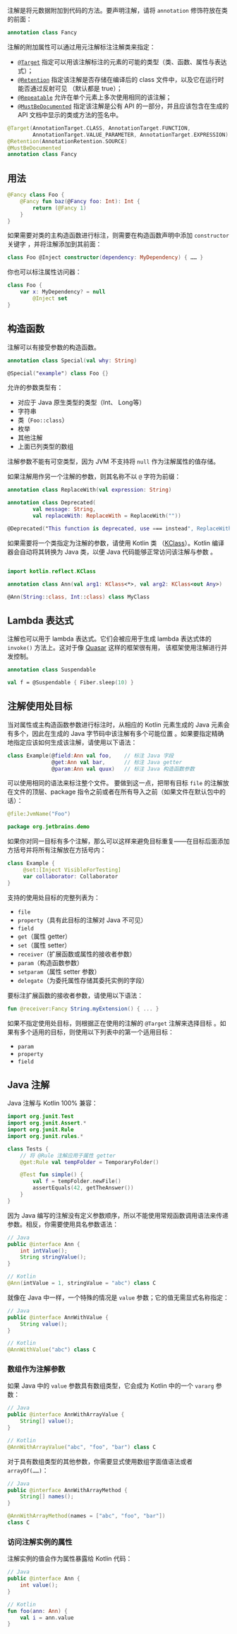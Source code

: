 [//]: # (title: 注解)

注解是将元数据附加到代码的方法。要声明注解，请将 `annotation` 修饰符放在类的前面：

```kotlin
annotation class Fancy
```

注解的附加属性可以通过用元注解标注注解类来指定：

  * [`@Target`](https://kotlinlang.org/api/latest/jvm/stdlib/kotlin.annotation/-target/index.html) 指定可以用<!--
      -->该注解标注的元素的可能的类型（类、函数、属性与表达式）；
  * [`@Retention`](https://kotlinlang.org/api/latest/jvm/stdlib/kotlin.annotation/-retention/index.html) 指定该注解是否<!--
      -->存储在编译后的 class 文件中，以及它在运行时能否通过反射可见
    （默认都是 true）；
  * [`@Repeatable`](https://kotlinlang.org/api/latest/jvm/stdlib/kotlin.annotation/-repeatable/index.html) 允许<!--
      -->在单个元素上多次使用相同的该注解；
  * [`@MustBeDocumented`](https://kotlinlang.org/api/latest/jvm/stdlib/kotlin.annotation/-must-be-documented/index.html) 指定<!--
      -->该注解是公有 API 的一部分，并且应该包含在<!--
      -->生成的 API 文档中显示的类或方法的签名中。

```kotlin
@Target(AnnotationTarget.CLASS, AnnotationTarget.FUNCTION,
        AnnotationTarget.VALUE_PARAMETER, AnnotationTarget.EXPRESSION)
@Retention(AnnotationRetention.SOURCE)
@MustBeDocumented
annotation class Fancy
```

## 用法

```kotlin
@Fancy class Foo {
    @Fancy fun baz(@Fancy foo: Int): Int {
        return (@Fancy 1)
    }
}
```

如果需要对类的主构造函数进行标注，则需要在构造函数声明中添加 `constructor` 关键字
，并将注解添加到其前面：

```kotlin
class Foo @Inject constructor(dependency: MyDependency) { …… }
```

你也可以标注属性访问器：

```kotlin
class Foo {
    var x: MyDependency? = null
        @Inject set
}
```

## 构造函数

注解可以有接受参数的构造函数。

```kotlin
annotation class Special(val why: String)

@Special("example") class Foo {}
```

允许的参数类型有：

 * 对应于 Java 原生类型的类型（Int、 Long等）
 * 字符串
 * 类（`Foo::class`）
 * 枚举
 * 其他注解
 * 上面已列类型的数组

注解参数不能有可空类型，因为 JVM 不支持将 `null` 作为<!--
-->注解属性的值存储。

如果注解用作另一个注解的参数，则其名称不以 `@` 字符为前缀：

```kotlin
annotation class ReplaceWith(val expression: String)

annotation class Deprecated(
        val message: String,
        val replaceWith: ReplaceWith = ReplaceWith(""))

@Deprecated("This function is deprecated, use === instead", ReplaceWith("this === other"))
```

如果需要将一个类指定为注解的参数，请使用 Kotlin 类
（[KClass](https://kotlinlang.org/api/latest/jvm/stdlib/kotlin.reflect/-k-class/index.html)）。Kotlin 编译器会<!--
-->自动将其转换为 Java 类，以便 Java 代码能够正常访问该注解与参数
。

```kotlin

import kotlin.reflect.KClass

annotation class Ann(val arg1: KClass<*>, val arg2: KClass<out Any>)

@Ann(String::class, Int::class) class MyClass
```

## Lambda 表达式

注解也可以用于 lambda 表达式。它们会被应用于生成 lambda 表达式体的 `invoke()`
方法上。这对于像 [Quasar](https://docs.paralleluniverse.co/quasar/) 这样的框架很有用，
该框架使用注解进行并发控制。

```kotlin
annotation class Suspendable

val f = @Suspendable { Fiber.sleep(10) }
```

## 注解使用处目标

当对属性或主构造函数参数进行标注时，从相应的 Kotlin 元素<!--
-->生成的 Java 元素会有多个，因此在生成的 Java 字节码中该注解有多个可能位置
。如果要指定精确地指定应该如何生成该注解，请使用以下语法：

```kotlin
class Example(@field:Ann val foo,    // 标注 Java 字段
              @get:Ann val bar,      // 标注 Java getter
              @param:Ann val quux)   // 标注 Java 构造函数参数
```

可以使用相同的语法来标注整个文件。 要做到这一点，把带有目标 `file` 的注解放在<!--
-->文件的顶层、package 指令之前或者在所有导入之前（如果文件在默认包中的话）：

```kotlin
@file:JvmName("Foo")

package org.jetbrains.demo
```

如果你对同一目标有多个注解，那么可以这样来避免目标重复——在目标后面添加方括号<!--
-->并将所有注解放在方括号内：

```kotlin
class Example {
     @set:[Inject VisibleForTesting]
     var collaborator: Collaborator
}
```

支持的使用处目标的完整列表为：

  * `file`
  * `property`（具有此目标的注解对 Java 不可见）
  * `field`
  * `get`（属性 getter）
  * `set`（属性 setter）
  * `receiver`（扩展函数或属性的接收者参数）
  * `param`（构造函数参数）
  * `setparam`（属性 setter 参数）
  * `delegate`（为委托属性存储其委托实例的字段）

要标注扩展函数的接收者参数，请使用以下语法：

```kotlin
fun @receiver:Fancy String.myExtension() { ... }
```

如果不指定使用处目标，则根据正在使用的注解的 `@Target` 注解来选择目标
。如果有多个适用的目标，则使用以下列表中的第一个适用目标：

  * `param`
  * `property`
  * `field`

## Java 注解

Java 注解与 Kotlin 100% 兼容：

```kotlin
import org.junit.Test
import org.junit.Assert.*
import org.junit.Rule
import org.junit.rules.*

class Tests {
    // 将 @Rule 注解应用于属性 getter
    @get:Rule val tempFolder = TemporaryFolder()

    @Test fun simple() {
        val f = tempFolder.newFile()
        assertEquals(42, getTheAnswer())
    }
}
```

因为 Java 编写的注解没有定义参数顺序，所以不能使用常规函数调用<!--
-->语法来传递参数。相反，你需要使用具名参数语法：

``` java
// Java
public @interface Ann {
    int intValue();
    String stringValue();
}
```

```kotlin
// Kotlin
@Ann(intValue = 1, stringValue = "abc") class C
```

就像在 Java 中一样，一个特殊的情况是 `value` 参数；它的值无需显式名称指定：

``` java
// Java
public @interface AnnWithValue {
    String value();
}
```

```kotlin
// Kotlin
@AnnWithValue("abc") class C
```

### 数组作为注解参数

如果 Java 中的 `value` 参数具有数组类型，它会成为 Kotlin 中的一个 `vararg` 参数：

``` java
// Java
public @interface AnnWithArrayValue {
    String[] value();
}
```

```kotlin
// Kotlin
@AnnWithArrayValue("abc", "foo", "bar") class C
```

对于具有数组类型的其他参数，你需要显式使用数组字面值语法或者
`arrayOf(……)`：

``` java
// Java
public @interface AnnWithArrayMethod {
    String[] names();
}
```

```kotlin
@AnnWithArrayMethod(names = ["abc", "foo", "bar"]) 
class C
```

### 访问注解实例的属性

注解实例的值会作为属性暴露给 Kotlin 代码：

``` java
// Java
public @interface Ann {
    int value();
}
```

```kotlin
// Kotlin
fun foo(ann: Ann) {
    val i = ann.value
}
```


